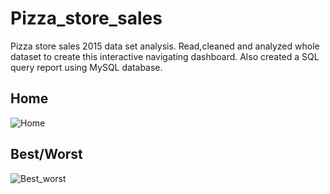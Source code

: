 # Pizza_store_sales
Pizza store sales 2015 data set analysis. Read,cleaned and analyzed whole dataset to create this interactive navigating dashboard.
Also created a SQL query report using MySQL database.
<h2>Home</h2>

![Home](https://github.com/kkaushiki/Pizza_store_sales/assets/141021875/2dedfe7e-9a5b-4a0c-9350-26b3d29f08d1)

<h2>Best/Worst</h2>

![Best_worst](https://github.com/kkaushiki/Pizza_store_sales/assets/141021875/c9ac8cf9-a6fe-4e6f-b640-6231988e023a)
